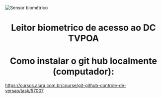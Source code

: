 ![Sensor biométrico](https://github.com/ElisandroSoares/ElisandroSoares/assets/142903512/7859cb6f-b370-497d-be42-9d6a362f6e4a)

<h1 align="center"> Leitor biometrico de acesso ao DC TVPOA </h1>

<h1 align="center"> Como instalar o git hub localmente (computador):</h1>

 https://cursos.alura.com.br/course/git-github-controle-de-versao/task/57007

